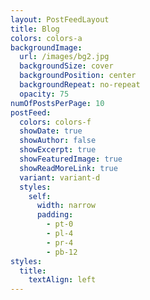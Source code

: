 ```yaml
---
layout: PostFeedLayout
title: Blog
colors: colors-a
backgroundImage:
  url: /images/bg2.jpg
  backgroundSize: cover
  backgroundPosition: center
  backgroundRepeat: no-repeat
  opacity: 75
numOfPostsPerPage: 10
postFeed:
  colors: colors-f
  showDate: true
  showAuthor: false
  showExcerpt: true
  showFeaturedImage: true
  showReadMoreLink: true
  variant: variant-d
  styles:
    self:
      width: narrow
      padding:
        - pt-0
        - pl-4
        - pr-4
        - pb-12
styles:
  title:
    textAlign: left
---
```

